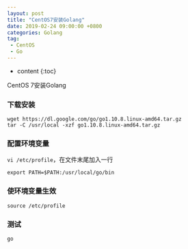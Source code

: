 ```yaml
---
layout: post
title: "CentOS7安装Golang"
date: 2019-02-24 09:00:00 +0800 
categories: Golang
tag:
 - CentOS
 - Go
---
```

* content
{:toc}

CentOS 7安装Golang

### 下载安装
```
wget https://dl.google.com/go/go1.10.8.linux-amd64.tar.gz
tar -C /usr/local -xzf go1.10.8.linux-amd64.tar.gz
```

### 配置环境变量
`vi /etc/profile`，在文件末尾加入一行
```
export PATH=$PATH:/usr/local/go/bin
```

### 使环境变量生效
```
source /etc/profile
```

###  测试
```
go
```

